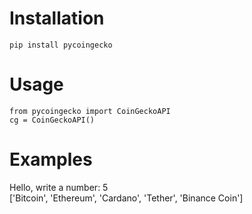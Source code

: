 


<h1>Installation</h1>

```
pip install pycoingecko
```

<h1>Usage</h1>

```
from pycoingecko import CoinGeckoAPI
cg = CoinGeckoAPI()
```

<h1>Examples</h1>

Hello, write a number: 5  
['Bitcoin', 'Ethereum', 'Cardano', 'Tether', 'Binance Coin']
